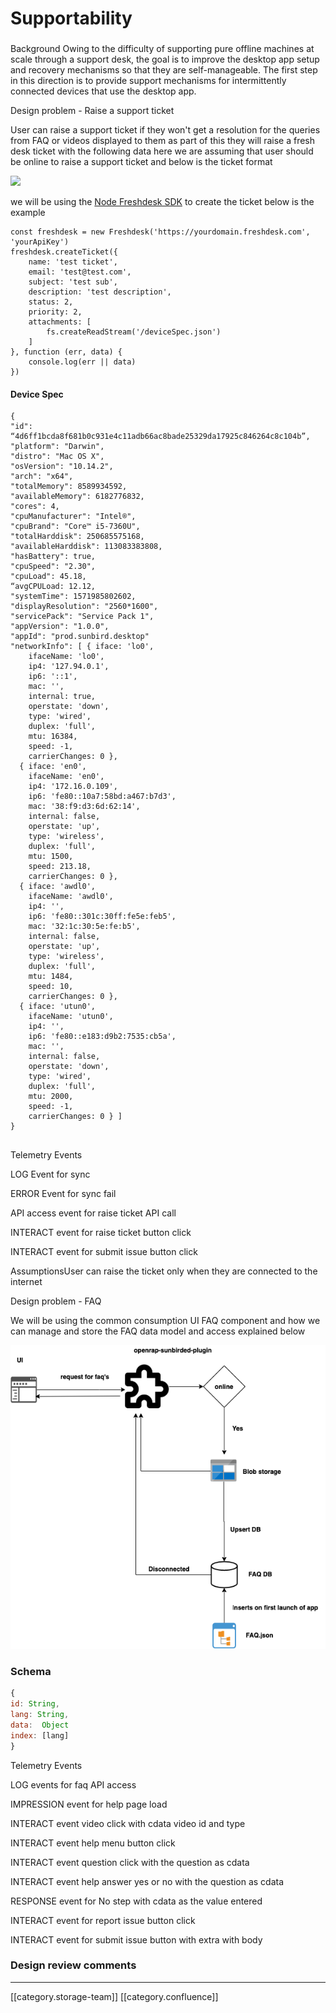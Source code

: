 # Supportability

###

Background  Owing to the difficulty of supporting pure offline machines at scale through a support desk, the goal is to improve the desktop app setup and recovery mechanisms so that they are self-manageable. The first step in this direction is to provide support mechanisms for intermittently connected devices that use the desktop app.&#x20;

Design problem - Raise a support ticket

User can raise a support ticket if they won't get a resolution for the queries from FAQ or videos displayed to them as part of this they will raise a fresh desk ticket with the following data here we are assuming that user should be online to raise a support ticket and below is the ticket format

![](../../../../Design/FullExport/images/storage/support\_ticket\_flow.png)

we will be using the [Node Freshdesk SDK](https://www.npmjs.com/package/freshdesk-api) to create the ticket below is the example&#x20;

```
const freshdesk = new Freshdesk('https://yourdomain.freshdesk.com', 'yourApiKey')
freshdesk.createTicket({
	name: 'test ticket',
    email: 'test@test.com',
    subject: 'test sub',
    description: 'test description',
    status: 2,
    priority: 2,
    attachments: [
    	fs.createReadStream('/deviceSpec.json')
    ]
}, function (err, data) {
    console.log(err || data)
})
```

#### Device Spec

```
{
"id": “4d6ff1bcda8f681b0c931e4c11adb66ac8bade25329da17925c846264c8c104b”,
"platform": "Darwin",
"distro": "Mac OS X",
"osVersion": "10.14.2",
"arch": "x64",
"totalMemory": 8589934592,
"availableMemory": 6182776832,
"cores": 4,
"cpuManufacturer": "Intel®",
"cpuBrand": "Core™ i5-7360U",
"totalHarddisk": 250685575168,
"availableHarddisk": 113083383808,
"hasBattery": true,
"cpuSpeed": "2.30",
"cpuLoad": 45.18,
“avgCPULoad: 12.12,
"systemTime": 1571985802602,
"displayResolution": "2560*1600",
"servicePack": "Service Pack 1",
"appVersion": "1.0.0",
"appId": "prod.sunbird.desktop"
"networkInfo": [ { iface: 'lo0',
    ifaceName: 'lo0',
    ip4: '127.94.0.1',
    ip6: '::1',
    mac: '',
    internal: true,
    operstate: 'down',
    type: 'wired',
    duplex: 'full',
    mtu: 16384,
    speed: -1,
    carrierChanges: 0 },
  { iface: 'en0',
    ifaceName: 'en0',
    ip4: '172.16.0.109',
    ip6: 'fe80::10a7:58bd:a467:b7d3',
    mac: '38:f9:d3:6d:62:14',
    internal: false,
    operstate: 'up',
    type: 'wireless',
    duplex: 'full',
    mtu: 1500,
    speed: 213.18,
    carrierChanges: 0 },
  { iface: 'awdl0',
    ifaceName: 'awdl0',
    ip4: '',
    ip6: 'fe80::301c:30ff:fe5e:feb5',
    mac: '32:1c:30:5e:fe:b5',
    internal: false,
    operstate: 'up',
    type: 'wireless',
    duplex: 'full',
    mtu: 1484,
    speed: 10,
    carrierChanges: 0 },
  { iface: 'utun0',
    ifaceName: 'utun0',
    ip4: '',
    ip6: 'fe80::e183:d9b2:7535:cb5a',
    mac: '',
    internal: false,
    operstate: 'down',
    type: 'wired',
    duplex: 'full',
    mtu: 2000,
    speed: -1,
    carrierChanges: 0 } ]
}


```

Telemetry Events

LOG Event for sync

ERROR Event for sync fail

API access event for raise ticket API call

INTERACT event for raise ticket button click

INTERACT event for submit issue button click

AssumptionsUser can raise the ticket only when they are connected to the internet

Design problem - FAQ&#x20;

We will be using the common consumption UI FAQ component and how we can manage and store the FAQ data model and access explained below

![](../../../../Design/FullExport/images/storage/FAQ.png)

### Schema

```js
{
id: String,
lang: String,
data:  Object
index: [lang]
}
```

Telemetry Events

LOG events for faq API access

IMPRESSION event for help page load

INTERACT event video click with cdata video id and type

INTERACT event help menu button click

INTERACT event question click with the question as cdata

INTERACT event help answer yes or no  with the question as cdata

RESPONSE event for No step with cdata as the value entered

INTERACT event for report issue button click

INTERACT event for submit issue button  with extra  with body

### Design review comments

***

\[\[category.storage-team]] \[\[category.confluence]]

